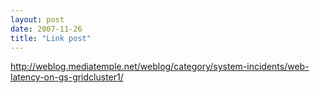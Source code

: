 ```yaml
---
layout: post
date: 2007-11-26
title: "Link post"
---
```

<http://weblog.mediatemple.net/weblog/category/system-incidents/web-latency-on-gs-gridcluster1/>

